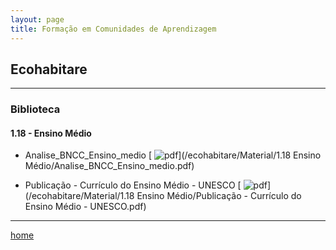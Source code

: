 ```yaml
---
layout: page
title: Formação em Comunidades de Aprendizagem
---
```

## Ecohabitare
---
### Biblioteca  


#### 1.18  - Ensino Médio

- Analise_BNCC_Ensino_medio [ ![pdf](/pages/icons16/pdf-icon.png)](/ecohabitare/Material/1.18 Ensino Médio/Analise_BNCC_Ensino_medio.pdf)  

- Publicação - Currículo do Ensino Médio - UNESCO [ ![pdf](/pages/icons16/pdf-icon.png)](/ecohabitare/Material/1.18 Ensino Médio/Publicação - Currículo do Ensino Médio - UNESCO.pdf)

---
[home](https://itxesco.github.io)
